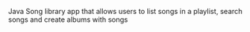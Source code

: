Java Song library app that allows users to list songs in a playlist, search songs and create albums with songs
